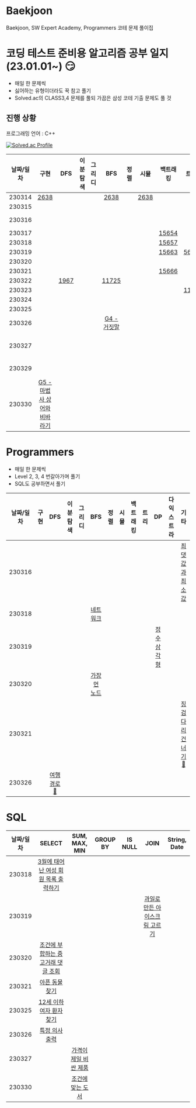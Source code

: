 # Baekjoon
Baekjoon, SW Expert Academy, Programmers 코테 문제 풀이집

# 코딩 테스트 준비용 알고리즘 공부 일지 (23.01.01~) :smirk:
- 매일 한 문제씩
- 싫어하는 유형이더라도 꾹 참고 풀기
- Solved.ac의 CLASS3,4 문제를 풀되 가끔은 삼성 코테 기출 문제도 풀 것

## 진행 상황 

프로그래밍 언어 : C++

[![Solved.ac Profile](http://mazassumnida.wtf/api/v2/generate_badge?boj=luna7182)](https://solved.ac/luna7182/)

|날짜/일차|구현|DFS|이분탐색|그리디|BFS|정렬|시뮬|백트래킹|트리|DP|그래프|
|:--:|:--:|:--:|:--:|:--:|:--:|:--:|:--:|:--:|:--:|:--:|:--:|
|230314|[2638](https://www.acmicpc.net/problem/2638) | |||[2638](https://www.acmicpc.net/problem/2638)||[2638](https://www.acmicpc.net/problem/2638)|||||
|230315|||||||||||[11779](https://www.acmicpc.net/problem/11779)|
|230316|||||||||||[1504](https://www.acmicpc.net/problem/1504) [🔑](https://velog.io/@luna7182/Baekjoon-1504.-%ED%8A%B9%EC%A0%95%ED%95%9C-%EC%B5%9C%EB%8B%A8-%EA%B2%BD%EB%A1%9C)|
|230317||||||||[15654](https://www.acmicpc.net/problem/15654)||||
|230318||||||||[15657](https://www.acmicpc.net/problem/15657)||||
|230319||||||||[15663](https://www.acmicpc.net/problem/15663)|[5639](https://www.acmicpc.net/problem/5639)||[1753](https://www.acmicpc.net/problem/1753)|
|230320||||||||||[2096](https://www.acmicpc.net/problem/2096)||
|230321||||||||[15666](https://www.acmicpc.net/problem/15666)|||[1916](https://www.acmicpc.net/problem/1916)|
|230322||[1967](https://www.acmicpc.net/problem/1967)|||[11725](https://www.acmicpc.net/problem/11725)|||||||
|230323|||||||||[1167](https://www.acmicpc.net/problem/1167)|||
|230324||||||||||[11660](https://www.acmicpc.net/problem/11660)||
|230325||||||||||[1932](https://www.acmicpc.net/problem/1932)||
|230326|||||[G4 - 거짓말](https://www.acmicpc.net/problem/1043)|||||||
|230327||||||||||[S1 - RGB거리](https://www.acmicpc.net/problem/1149)|[G3 - 파티](https://www.acmicpc.net/problem/1238)|
|230329||||||||||[S3 - 퇴사](https://www.acmicpc.net/problem/14501)||
|230330|[G5 - 마법사 상어와 비바라기](https://www.acmicpc.net/problem/21610)||||||||||[G4 - 타임머신](https://www.acmicpc.net/problem/11657)|


# Programmers
- 매일 한 문제씩
- Level 2, 3, 4 번갈아가며 풀기
- SQL도 공부하면서 풀기

|날짜/일차|구현|DFS|이분탐색|그리디|BFS|정렬|시뮬|백트래킹|트리|DP|다익스트라|기타|
|:--:|:--:|:--:|:--:|:--:|:--:|:--:|:--:|:--:|:--:|:--:|:--:|:--:|
|230316||||||||||||[최댓값과 최소값](https://school.programmers.co.kr/learn/courses/30/lessons/12939)|
|230318|||||[네트워크](https://school.programmers.co.kr/learn/courses/30/lessons/43162)||||||||
|230319||||||||||[정수삼각형](https://school.programmers.co.kr/learn/courses/30/lessons/43105)|||
|230320|||||[가장 먼 노드](https://school.programmers.co.kr/learn/courses/30/lessons/49189)||||||||
|230321||||||||||||[징검다리 건너기](https://school.programmers.co.kr/learn/courses/30/lessons/64062) [🔑](https://velog.io/@luna7182/%ED%94%84%EB%A1%9C%EA%B7%B8%EB%9E%98%EB%A8%B8%EC%8A%A4-%EC%A7%95%EA%B2%80%EB%8B%A4%EB%A6%AC-%EA%B1%B4%EB%84%88%EA%B8%B0)|
|230326||[여행경로](https://school.programmers.co.kr/learn/courses/30/lessons/43164)[🔑](https://velog.io/@luna7182/%ED%94%84%EB%A1%9C%EA%B7%B8%EB%9E%98%EB%A8%B8%EC%8A%A4-%EC%97%AC%ED%96%89-%EA%B2%BD%EB%A1%9C)|||||||||||

# SQL
|날짜/일차|SELECT|SUM, MAX, MIN|GROUP BY|IS NULL|JOIN|String, Date|
|:--:|:--:|:--:|:--:|:--:|:--:|:--:|
|230318|[3월에 태어난 여성 회원 목록 출력하기](https://school.programmers.co.kr/learn/courses/30/lessons/131120)||||||
|230319|||||[과일로 만든 아이스크림 고르기](https://school.programmers.co.kr/learn/courses/30/lessons/133025)||
|230320|[조건에 부합하는 중고거래 댓글 조회](https://school.programmers.co.kr/learn/courses/30/lessons/164673)||||||
|230321|[아픈 동물 찾기](https://school.programmers.co.kr/learn/courses/30/lessons/59036)||||||
|230325|[12세 이하 여자 환자 찾기](https://school.programmers.co.kr/learn/courses/30/lessons/132201)||||||
|230326|[특정 의사 출력](https://school.programmers.co.kr/learn/courses/30/lessons/132203)||||||
|230327||[가격이 제일 비싼 제품](https://school.programmers.co.kr/learn/courses/30/lessons/131115)|||||
|230330||[조건에 맞는 도서](https://school.programmers.co.kr/learn/courses/30/lessons/144853)|||||
